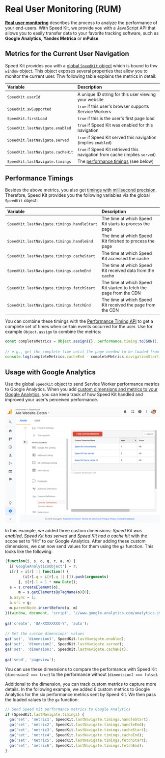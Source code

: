 Real User Monitoring (RUM)
==========================

**[Real user monitoring][1]** describes the process to analyze the performance
of your end-users.
With Speed Kit, we provide you with a JavaScript API that allows you to easily
transfer data to your favorite tracking software, such as **Google Analytics**,
**Yandex Metrica** or **mPulse**.


## Metrics for the Current User Navigation

Speed Kit provides you with a [global `SpeedKit` object][2] which is bound to
thw `window` object.
This object exposes several properties that allow you to monitor the current
user.
Thw following table explains the metrics in detail:

| Variable                         | Description                                                                 |
|:---------------------------------|:----------------------------------------------------------------------------|
| `SpeedKit.userId`                | A unique ID string for this user viewing your website                       |
| `SpeedKit.swSupported`           | `true` if this user's browser supports Service Workers                      |
| `SpeedKit.firstLoad`             | `true` if this is the user's first page load                                |
| `SpeedKit.lastNavigate.enabled`  | `true` if Speed Kit was enabled for this navigation                         |
| `SpeedKit.lastNavigate.served`   | `true` if Speed Kit served this navigation (implies `enabled`)              |
| `SpeedKit.lastNavigate.cacheHit` | `true` if Speed Kit retrieved this navigation from cache (implies `served`) |
| `SpeedKit.lastNavigate.timings`  | The [performance timings](#performance-timings) (see below)                 |


## Performance Timings

Besides the above metrics, you also get [timings with millisecond precision][4].
Therefore, Speed Kit provides you the following variables via the global `SpeedKit` object:

| Variable                                    | Description                                                         |
|:--------------------------------------------|:--------------------------------------------------------------------|
| `SpeedKit.lastNavigate.timings.handleStart` | The time at which Speed Kit starts to process the page              |
| `SpeedKit.lastNavigate.timings.handleEnd`   | The time at which Speed Kit finished to process the page            |
| `SpeedKit.lastNavigate.timings.cacheStart`  | The time at which Speed Kit accessed the cache                      |
| `SpeedKit.lastNavigate.timings.cacheEnd`    | The time at which Speed Kit received data from the cache            |
| `SpeedKit.lastNavigate.timings.fetchStart`  | The time at which Speed Kit started to fetch the page from the CDN  |
| `SpeedKit.lastNavigate.timings.fetchEnd`    | The time at which Speed Kit received the page from the CDN          |

You can combine these timings with the [Performance Timing API][5] to get a
complete set of times when certain events occurred for the user.
Use for example `Object.assign` to combine the metrics:

```js
const completeMetrics = Object.assign({}, performance.timing.toJSON(), SpeedKit.lastNavigate.timings);

// e.g., get the complete time until the page needed to be loaded from cache:
console.log(completeMetrics.cacheEnd - completeMetrics.navigationStart);
```


## Usage with Google Analytics

Use the global `SpeedKit` object to send Service Worker performance
metrics to Google Analytics. When you add
[custom dimensions and metrics to your Google Analytics][3],
you can keep track of how Speed Kit handled and improved your user's perceived performance.

![Custom dimensions for Speed Kit in Google Analytics](ga-dimensions.png)

In this example, we added three custom dimensions: _Speed Kit was enabled_,
_Speed Kit has served_ and _Speed Kit had a cache hit_ with the
scope set to “Hit” to our Google Analytics.
After adding these custom dimensions, we can now send values for them using
the `ga` function. This looks like the following:

```js
(function(i, s, o, g, r, a, m) {
  i['GoogleAnalyticsObject'] = r;
  i[r] = i[r] || function() {
        (i[r].q = i[r].q || []).push(arguments)
      }, i[r].l = 1 * new Date();
  a = s.createElement(o),
      m = s.getElementsByTagName(o)[0];
  a.async = 1;
  a.src = g;
  m.parentNode.insertBefore(a, m)
})(window, document, 'script', '//www.google-analytics.com/analytics.js', 'ga');

ga('create', 'UA-XXXXXXXX-Y', 'auto');

// Set the custom dimensions' values
ga('set', 'dimension1', SpeedKit.lastNavigate.enabled);
ga('set', 'dimension2', SpeedKit.lastNavigate.served);
ga('set', 'dimension3', SpeedKit.lastNavigate.cacheHit);

ga('send', 'pageview');
```

You can use these dimensions to compare the performance with Speed Kit
(`dimension2 === true`) to the performance without (`dimentsion2 === false`).
  
Additional to the dimension, you can track custom metrics to capture more details.
In the following example, we added 6 custom metrics to Google Analytics for
the six performance metrics sent by Speed Kit. We then pass the loaded values
to the `ga` function:

```js
// Send Speed Kit performance metrics to Google Analytics
if (SpeedKit.lastNavigate.timings) {
  ga('set', 'metric1', SpeedKit.lastNavigate.timings.handleStart);
  ga('set', 'metric2', SpeedKit.lastNavigate.timings.handleEnd);
  ga('set', 'metric3', SpeedKit.lastNavigate.timings.cacheStart);
  ga('set', 'metric4', SpeedKit.lastNavigate.timings.cacheEnd);
  ga('set', 'metric5', SpeedKit.lastNavigate.timings.fetchStart);
  ga('set', 'metric6', SpeedKit.lastNavigate.timings.fetchEnd);
}
```


[1]: https://en.wikipedia.org/wiki/Real_user_monitoring
[2]: https://www.baqend.com/speed-kit/latest/#SpeedKitGlobal
[3]: https://support.google.com/analytics/answer/2709828
[4]: https://www.baqend.com/speed-kit/latest/#ServiceWorkerTimings
[5]: https://developer.mozilla.org/docs/Web/API/PerformanceTiming
